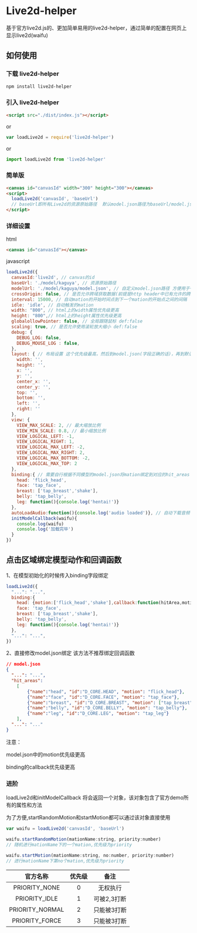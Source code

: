 # Live2d-helper

基于官方live2d.js的、更加简单易用的live2d-helper，通过简单的配置在网页上显示live2d(waifu)

## 如何使用

### 下载 live2d-helper

```bash
npm install live2d-helper
```
### 引入 live2d-helper
```html
<script src="./dist/index.js"></script>
```
 or
```javascript
var loadLive2d = require('live2d-helper')
```
or
```javascript
import loadLive2d from 'live2d-helper'
```
### 简单版

```html
<canvas id="canvasId" width="300" height="300"></canvas>
<script>
  loadLive2d('canvasId', 'baseUrl')
  // baseUrl即所有Live2d的资源原始路径  默认model.json路径为baseUrl/model.json
</script>
```

### 详细设置

html

```html
<canvas id="canvasId"></canvas>
```
javascript

```javascript
loadLive2d({
  canvasId:'live2d', // canvas的id
  baseUrl: './model/kaguya', // 资源原始路径
  modelUrl: './model/kaguya/model.json', // 自定义model.json路径 方便用于一键换装
  crossOrigin: false, // 是否允许跨域获取数据(前提是http header中已有允许的跨域字段) def:false
  interval: 15000, // 自动mation的开始时间点到下一个mation的开始点之间的间隔
  idle: 'idle', // 自动触发的mation
  width: "800", // html上的width属性优先级更高
  height: "800",// html上的height属性优先级更高
  globalollowPointer: false, // 全局跟随鼠标 def:false
  scaling: true, // 是否允许使用滚轮放大缩小 def:false
  debug: {
    DEBUG_LOG: false,
    DEBUG_MOUSE_LOG : false,
  },
  layout: { // 布局设置 这个优先级最高，然后到model.json(字段正确的话)，再到默认
    width: '',
    height: '',
    x: '',
    y: '',
    center_x: '',
    center_y: '',
    top: '',
    bottom: '',
    left: '',
    right: ''
  },
  view: {
    VIEW_MAX_SCALE: 2, // 最大缩放比例
    VIEW_MIN_SCALE: 0.8, // 最小缩放比例
    VIEW_LOGICAL_LEFT: -1,
    VIEW_LOGICAL_RIGHT: 1,
    VIEW_LOGICAL_MAX_LEFT: -2,
    VIEW_LOGICAL_MAX_RIGHT: 2,
    VIEW_LOGICAL_MAX_BOTTOM: -2,
    VIEW_LOGICAL_MAX_TOP: 2
  },
  binding:{ // 需要自行根据不同模型的model.json将mation绑定到对应的hit_areas 支持hit_areas_custom
    head: 'flick_head',
    face: 'tap_face',
    breast: ['tap_breast','shake'],
    belly: 'tap_belly',
    leg: function(){console.log('hentai!')}
  },
  autoLoadAudio:function(){console.log('audio loaded')}, // 自动下载音频 def：true
  initModelCallback(waifu){
    console.log(waifu)
    console.log('加载完毕')
  }
})
```

## 点击区域绑定模型动作和回调函数
1、在模型初始化的时候传入binding字段绑定

```javascript
loadLive2d({
  "...": "...",
  binding:{
    head: {motion:['flick_head','shake'],callback:function(hitArea,motionName,name){console.log(hitArea);console.log(motionName);console.log(name)}},
    face: 'tap_face',
    breast: ['tap_breast','shake'],
    belly: 'tap_belly',
    leg: function(){console.log('hentai!')}
  },
  "...": "...",
})
```

2、直接修改model.json绑定
该方法不推荐绑定回调函数
```json
// model.json
{
  "...": "...",
  "hit_areas":
	[
		{"name":"head", "id":"D_CORE.HEAD", "motion": "flick_head"},
		{"name":"face", "id":"D_CORE.FACE", "motion": "tap_face"},
		{"name":"breast", "id":"D_CORE.BREAST", "motion": ["tap_breast","shake"]},
		{"name":"belly", "id":"D_CORE.BELLY", "motion": "tap_belly"},
		{"name":"leg", "id":"D_CORE.LEG", "motion": "tap_leg"}
	],
  "...": "..."
}
```

注意：

  model.json中的motion优先级更高

  binding的callback优先级更高


### 进阶

loadLive2d和initModelCallback 将会返回一个对象，该对象包含了官方demo所有的属性和方法

为了方便,startRandomMotion和startMotion都可以通过该对象直接使用

```javascript
var waifu = loadLive2d('canvasId', 'baseUrl')

waifu.startRandomMotion(mationName:string, priority:number)
// 随机进行mationName下的一个mation,优先级为priority

waifu.startMotion(mationName:string, no:number, priority:number)
// 进行mationName下第no个mation,优先级为priority


```

|  官方名称  |  优先级  |        备注     |
| :------: | :------: | :------------: |
| PRIORITY_NONE | 0 |  无权执行   |
| PRIORITY_IDLE | 1 | 可被2,3打断          |
| PRIORITY_NORMAL | 2 | 只能被3打断          |
| PRIORITY_FORCE | 3 | 只能被3打断          |
